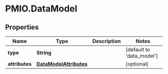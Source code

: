 # PMIO.DataModel

## Properties
Name | Type | Description | Notes
------------ | ------------- | ------------- | -------------
**type** | **String** |  | [default to &#39;data_model&#39;]
**attributes** | [**DataModelAttributes**](DataModelAttributes.md) |  | [optional] 


